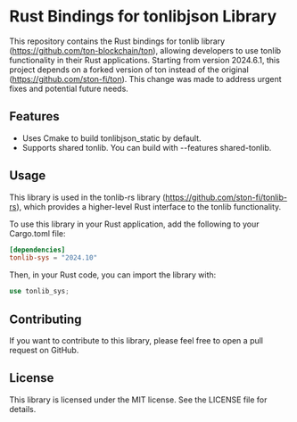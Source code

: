 # Rust Bindings for tonlibjson Library

This repository contains the Rust bindings for tonlib library (https://github.com/ton-blockchain/ton), allowing developers to use tonlib functionality in their Rust applications.
Starting from version 2024.6.1, this project depends on a forked version of ton instead of the original  (https://github.com/ston-fi/ton). This change was made to address urgent fixes and potential future needs.

## Features
* Uses Cmake to build tonlibjson_static by default.
* Supports shared tonlib. You can build with --features shared-tonlib.

## Usage
This library is used in the tonlib-rs library (https://github.com/ston-fi/tonlib-rs), which provides a higher-level Rust interface to the tonlib functionality.

To use this library in your Rust application, add the following to your Cargo.toml file:

```toml
[dependencies]
tonlib-sys = "2024.10"
```

Then, in your Rust code, you can import the library with:

```rust
use tonlib_sys;
```


## Contributing

If you want to contribute to this library, please feel free to open a pull request on GitHub.

## License
This library is licensed under the MIT license. See the LICENSE file for details.